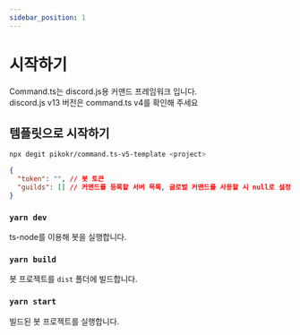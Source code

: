 ```yaml
---
sidebar_position: 1
---
```


# 시작하기

Command.ts는 discord.js용 커맨드 프레임워크 입니다.  
discord.js v13 버전은 command.ts v4를 확인해 주세요

## 템플릿으로 시작하기

```sh
npx degit pikokr/command.ts-v5-template <project>
```

```json title=config.json
{
  "token": "", // 봇 토큰
  "guilds": [] // 커맨드를 등록할 서버 목록, 글로벌 커맨드를 사용할 시 null로 설정
}
```

### `yarn dev`

ts-node를 이용해 봇을 실행합니다.

### `yarn build`

봇 프로젝트를 `dist` 폴더에 빌드합니다.

### `yarn start`

빌드된 봇 프로젝트를 실행합니다.
